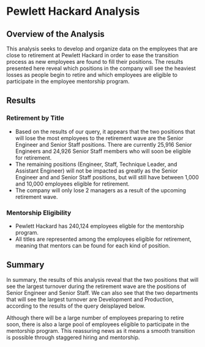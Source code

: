 # Pewlett Hackard Analysis

## Overview of the Analysis

This analysis seeks to develop and organize data on the employees that are close to retirement at Pewlett Hackard in order to ease the transition process as new employees are found to fill their positions. The results presented here reveal which positions in the company will see the heaviest losses as people begin to retire and which employees are eligible to participate in the employee mentorship program.

## Results

### Retirement by Title

* Based on the results of our query, it appears that the two positions that will lose the most employees to the retirement wave are the Senior Engineer and Senior Staff positions. There are currently 25,916 Senior Engineers and 24,926 Senior Staff members who will soon be eligible for retirement.
* The remaining positions (Engineer, Staff, Technique Leader, and Assistant Engineer) will not be impacted as greatly as the Senior Engineer and and Senior Staff positions, but will still have between 1,000 and 10,000 employees eligible for retirement. 
* The company will only lose 2 managers as a result of the upcoming retirement wave.

### Mentorship Eligibility
* Pewlett Hackard has 240,124 employees eligble for the mentorship program.
* All titles are represented among the employees eligible for retirement, meaning that mentors can be found for each kind of position.

## Summary

In summary, the results of this analysis reveal that the two positions that will see the largest turnover during the retirement wave are the positions of Senior Engineer and Senior Staff. We can also see that the two departments that will see the largest turnover are Development and Production, according to the results of the query deisplayed below.

Although there will be a large number of employees preparing to retire soon, there is also a large pool of employees eligible to participate in the mentorship program. This reassuring news as it means a smooth transition is possible through staggered hiring and mentorship. 
